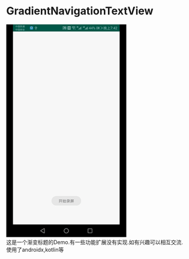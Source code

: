 # GradientNavigationTextView
![image](https://github.com/initboy/GradientNavigationTextView/blob/master/app/src/main/img/screenrecord.gif)  
这是一个渐变标题的Demo.有一些功能扩展没有实现.如有兴趣可以相互交流.  
使用了androidx,kotlin等
